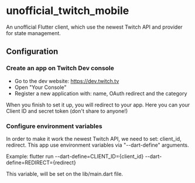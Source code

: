 # unofficial_twitch_mobile

An unofficial Flutter client, which use the newest Twitch API and provider 
for state management.

## Configuration

### Create an app on Twitch Dev console

- Go to the dev website: https://dev.twitch.tv
- Open "Your Console"
- Register a new application with: name, OAuth redirect and the category

When you finish to set it up, you will redirect to your app. Here you can your 
Client ID and secret token (don't share to anyone!)

### Configure environment variables

In order to make it work the newest Twitch API, we need to set: client_id, redirect.
This app use environment variables via "--dart-define" arguments.

Example:
flutter run --dart-define=CLIENT_ID={client_id} --dart-define=REDIRECT={redirect}

This variable, will be set on the lib/main.dart file.